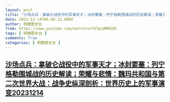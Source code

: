 ```yaml
---
layout: post
title: "沙场点兵：拿破仑战役中的军事天才；冰封要塞：列宁格勒围城战的历史解读；荣耀与悲情：魏玛共和国与第二次世界大战：战争史纵深剖析：世界历史上的军事演变20231214"
date: 2023-12-14T06:48:12.000Z
author: 明鏡歷史台
from: https://www.youtube.com/watch?v=747pLWMRGG0
tags: [ 明鏡歷史台 ]
comments: True
categories: [ 明鏡歷史台 ]
---
```

<!--1702536492000-->
[沙场点兵：拿破仑战役中的军事天才；冰封要塞：列宁格勒围城战的历史解读；荣耀与悲情：魏玛共和国与第二次世界大战：战争史纵深剖析：世界历史上的军事演变20231214](https://www.youtube.com/watch?v=747pLWMRGG0)
------

<div>

</div>
